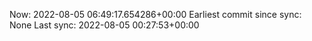 Now: 2022-08-05 06:49:17.654286+00:00 Earliest commit since sync: None Last sync: 2022-08-05 00:27:53+00:00
